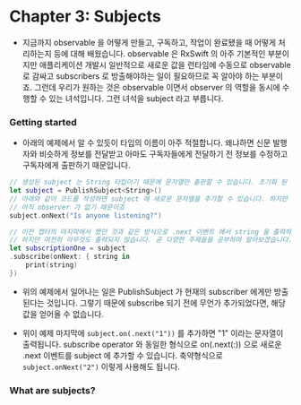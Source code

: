 # Chapter 3: Subjects

- 지금까지 observable 을 어떻게 만들고, 구독하고, 작업이 완료됐을 때 어떻게 처리하는지 등에 대해 배웠습니다. observable 은 RxSwift 의 아주 기본적인 부분이지만 애플리케이션 개발시 일반적으로 새로운 값을 런타임에 수동으로 observable 로 감싸고 subscribers 로 방출해야하는 일이 필요하므로 꼭 알아야 하는 부분이죠. 그런데 우리가 원하는 것은 observable 이면서 observer 의 역할을 동시에 수행할 수 있는 녀석입니다. 그런 녀석을 subject 라고 부릅니다.


### Getting started

- 아래의 예제에서 알 수 있듯이 타입의 이름이 아주 적절합니다. 왜냐하면 신문 발행자와 비슷하게 정보를 전달받고 아마도 구독자들에게 전달하기 전 정보를 수정하고 구독자에게 출판하기 때문입니다. 

``` swift
// 생성된 subject 는 String 타입이기 때문에 문자열만 출판할 수 있습니다. 초기화 된 후 뭔가 수신할 수 있습니다. 
let subject = PublishSubject<String>()
// 아래와 같이 코드를 작성하면 subject 에 새로운 문자열을 추가할 수 있습니다. 하지만 아직 아무것도 출력되지 않습니다.
// 아직 observer 가 없기 때문이죠
subject.onNext("Is anyone listening?")

// 이전 챕터의 마지막에서 했던 것과 같은 방식으로 .next 이벤트 에서 string 을 출력하는 subscription 을 생성했습니다. 
// 하지만 여전히 아무것도 출력되지 않습니다. 곧 다양한 주제들을 공부하며 알아보겠습니다.
let subscriptionOne = subject
.subscribe(onNext: { string in 
	print(string) 
})
```

- 위의 예제에서 일어나는 일은 PublishSubject 가 현재의 subscriber 에게만 방출된다는 것입니다. 그렇기 때문에 subscribe 되기 전에 무언가 추가되었다면, 해당 값을 얻어올 수 없습니다. 

- 위이 예제 마지막에 `subject.on(.next("1"))` 를 추가하면 "1" 이라는 문자열이 출력됩니다. subscribe operator 와 동일한 형식으로 on(.next(:)) 으로 새로운 .next 이벤트를 subject 에 추가할 수 있습니다. 축약형식으로 `subject.onNext("2")` 이렇게 사용해도 됩니다.


### What are subjects?